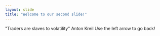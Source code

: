 ```yaml
---
layout: slide
title: "Welcome to our second slide!"
---
```

"Traders are slaves to volatility" Anton Kreil
Use the left arrow to go back!
